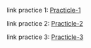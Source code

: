 
link practice 1: [Practicle-1](https://anhtunguyen05.github.io/HTML-CSS-Training/Praticle-1/index.html)

link practice 2: [Practicle-2](https://anhtunguyen05.github.io/HTML-CSS-Training/Practicle-2/index.html)

link practice 3: [Practicle-3](https://anhtunguyen05.github.io/HTML-CSS-Training/Practicle-3/index.html)


